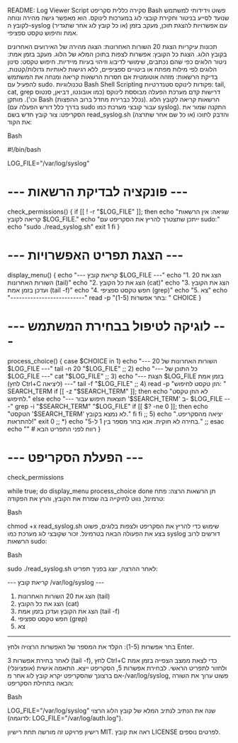 README: Log Viewer Script
סקירה כללית
סקריפט Bash פשוט וידידותי למשתמש שנועד לסייע בניטור וחקירת קובצי לוג במערכות לינוקס. הוא מאפשר גישה מהירה ונוחה לקובץ ה-syslog (או כל קובץ לוג אחר שתגדיר) עם אפשרויות להצגת תוכן, מעקב בזמן אמת וחיפוש טקסט ספציפי.

תכונות עיקריות
הצגת 20 השורות האחרונות: הצגה מהירה של האירועים האחרונים בקובץ הלוג.
הצגת כל הקובץ: אפשרות לצפות בתוכן המלא של הלוג.
מעקב בזמן אמת: ניטור הלוגים כפי שהם נכתבים, שימושי לדיבוג וזיהוי בעיות מיידיות.
חיפוש טקסט: סינון הלוגים לפי מילות מפתח או ביטויים ספציפיים, ללא רגישות לאותיות גדולות/קטנות.
בדיקת הרשאות: מזהה אוטומטית אם חסרות הרשאות קריאה ומנחה את המשתמש להפעיל עם sudo.
טכנולוגיות
Bash Shell Scripting
פקודות לינוקס סטנדרטיות: tail, cat, grep
דרישות קדם
מערכת הפעלה מבוססת לינוקס (כמו אובונטו, דביאן, סנטוס וכו').
מותקן Bash (נכלל כברירת מחדל ברוב ההפצות).
הרשאות קריאה לקובץ הלוג (בדרך כלל דורש הפעלה עם sudo עבור קובצי מערכת כמו syslog).
התקנה
שמור את הסקריפט: צור קובץ חדש בשם read_syslog.sh (או כל שם אחר שתרצה) והדבק לתוכו את הקוד:

Bash

#!/bin/bash

LOG_FILE="/var/log/syslog"

# --- פונקציה לבדיקת הרשאות ---
check_permissions() {
    if [[ ! -r "$LOG_FILE" ]]; then
        echo "שגיאה: אין הרשאות קריאה לקובץ $LOG_FILE."
        echo "ייתכן שתצטרך להריץ את הסקריפט עם sudo:"
        echo "sudo ./read_syslog.sh"
        exit 1
    fi
}

# --- הצגת תפריט האפשרויות ---
display_menu() {
    echo "--- קריאת קובץ $LOG_FILE ---"
    echo "1. הצג את 20 השורות האחרונות (tail)"
    echo "2. הצג את כל הקובץ (cat)"
    echo "3. הצג את הקובץ ועדכן בזמן אמת (tail -f)"
    echo "4. חפש טקסט ספציפי (grep)"
    echo "5. צא"
    echo "--------------------------"
    read -p "בחר אפשרות (1-5): " CHOICE
}

# --- לוגיקה לטיפול בבחירת המשתמש ---
process_choice() {
    case $CHOICE in
        1)
            echo "--- 20 השורות האחרונות של $LOG_FILE ---"
            tail -n 20 "$LOG_FILE"
            ;;
        2)
            echo "--- כל התוכן של $LOG_FILE ---"
            cat "$LOG_FILE"
            ;;
        3)
            echo "--- הצגת $LOG_FILE בזמן אמת (לחץ Ctrl+C ליציאה) ---"
            tail -f "$LOG_FILE"
            ;;
        4)
            read -p "הזן טקסט לחיפוש: " SEARCH_TERM
            if [[ -z "$SEARCH_TERM" ]]; then
                echo "לא הוזן טקסט לחיפוש."
            else
                echo "--- תוצאות חיפוש עבור '$SEARCH_TERM' ב- $LOG_FILE ---"
                grep -i "$SEARCH_TERM" "$LOG_FILE"
                if [[ $? -ne 0 ]]; then
                    echo "הטקסט '$SEARCH_TERM' לא נמצא בקובץ."
                fi
            fi
            ;;
        5)
            echo "יציאה מהסקריפט. להתראות!"
            exit 0
            ;;
        *)
            echo "בחירה לא חוקית. אנא בחר מספר בין 1 ל-5."
            ;;
    esac
    echo "" # רווח לפני התפריט הבא
}

# --- הפעלת הסקריפט ---
check_permissions

while true; do
    display_menu
    process_choice
done
תן הרשאות הרצה: פתח טרמינל, נווט לתיקייה בה שמרת את הקובץ, והרץ את הפקודה:

Bash

chmod +x read_syslog.sh
שימוש
כדי להריץ את הסקריפט ולצפות בלוגים, פשוט בצע את הפעולה הבאה בטרמינל. זכור שקובצי לוג מערכת כמו syslog דורשים לרוב הרשאות sudo:

Bash

sudo ./read_syslog.sh
לאחר ההרצה, יוצג בפניך תפריט:

--- קריאת קובץ /var/log/syslog ---
1. הצג את 20 השורות האחרונות (tail)
2. הצג את כל הקובץ (cat)
3. הצג את הקובץ ועדכן בזמן אמת (tail -f)
4. חפש טקסט ספציפי (grep)
5. צא
--------------------------
בחר אפשרות (1-5):
הקלד את המספר של האפשרות הרצויה ולחץ Enter.

לאחר בחירת אפשרות 3 (tail -f), לחץ Ctrl+C כדי לצאת ממצב הצפייה בזמן אמת ולחזור לתפריט הראשי.
לבחירת אפשרות 5, הסקריפט ייצא.
התאמה אישית (אופציונלי)
אם ברצונך שהסקריפט יקרא קובץ לוג אחר מ-/var/log/syslog, פשוט ערוך את השורה הבאה בתחילת הסקריפט:

Bash

LOG_FILE="/var/log/syslog"
שנה את הנתיב לנתיב המלא של קובץ הלוג הרצוי (לדוגמה: LOG_FILE="/var/log/auth.log").

רישיון
פרויקט זה מורשה תחת רישיון MIT. ראה את קובץ LICENSE לפרטים נוספים.
